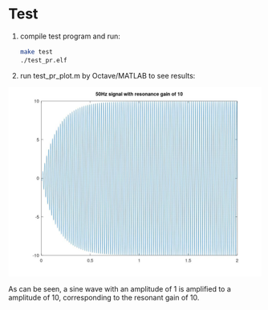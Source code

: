 # Test

1. compile test program and run:

    ```bash
    make test
    ./test_pr.elf
    ```

2. run test_pr_plot.m by Octave/MATLAB to see results:

![Test results](img/test_result.jpg)

As can be seen, a sine wave with an amplitude of 1 is amplified to a amplitude of 10, corresponding to the resonant gain of 10.
